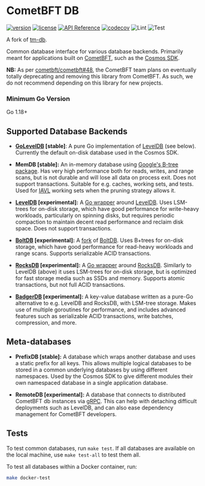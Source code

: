 # CometBFT DB

[![version](https://img.shields.io/github/tag/cometbft/cometbft-db.svg)](https://github.com/cometbft/cometbft-db/releases/latest)
[![license](https://img.shields.io/github/license/cometbft/cometbft-db.svg)](https://github.com/cometbft/cometbft-db/blob/main/LICENSE)
[![API Reference](https://camo.githubusercontent.com/915b7be44ada53c290eb157634330494ebe3e30a/68747470733a2f2f676f646f632e6f72672f6769746875622e636f6d2f676f6c616e672f6764646f3f7374617475732e737667)](https://pkg.go.dev/github.com/cometbft/cometbft-db)
[![codecov](https://codecov.io/gh/cometbft/cometbft-db/branch/main/graph/badge.svg)](https://codecov.io/gh/cometbft/cometbft-db)
![Lint](https://github.com/cometbft/cometbft-db/workflows/Lint/badge.svg?branch=main)
![Test](https://github.com/cometbft/cometbft-db/workflows/Test/badge.svg?branch=main)

A fork of [tm-db].

Common database interface for various database backends. Primarily meant for
applications built on [CometBFT], such as the [Cosmos SDK].

**NB:** As per [cometbft/cometbft\#48], the CometBFT team plans on eventually
totally deprecating and removing this library from CometBFT. As such, we do not
recommend depending on this library for new projects.

### Minimum Go Version

Go 1.18+

## Supported Database Backends

- **[GoLevelDB](https://github.com/syndtr/goleveldb) [stable]**: A pure Go
  implementation of [LevelDB](https://github.com/google/leveldb) (see below).
  Currently the default on-disk database used in the Cosmos SDK.

- **MemDB [stable]:** An in-memory database using [Google's B-tree
  package](https://github.com/google/btree). Has very high performance both for
  reads, writes, and range scans, but is not durable and will lose all data on
  process exit. Does not support transactions. Suitable for e.g. caches, working
  sets, and tests. Used for [IAVL](https://github.com/tendermint/iavl) working
  sets when the pruning strategy allows it.

- **[LevelDB](https://github.com/google/leveldb) [experimental]:** A [Go
  wrapper](https://github.com/jmhodges/levigo) around
  [LevelDB](https://github.com/google/leveldb). Uses LSM-trees for on-disk
  storage, which have good performance for write-heavy workloads, particularly
  on spinning disks, but requires periodic compaction to maintain decent read
  performance and reclaim disk space. Does not support transactions.

- **[BoltDB](https://github.com/etcd-io/bbolt) [experimental]:** A
  [fork](https://github.com/etcd-io/bbolt) of
  [BoltDB](https://github.com/boltdb/bolt). Uses B+trees for on-disk storage,
  which have good performance for read-heavy workloads and range scans. Supports
  serializable ACID transactions.

- **[RocksDB](https://github.com/tecbot/gorocksdb) [experimental]:** A [Go
  wrapper](https://github.com/tecbot/gorocksdb) around
  [RocksDB](https://rocksdb.org). Similarly to LevelDB (above) it uses LSM-trees
  for on-disk storage, but is optimized for fast storage media such as SSDs and
      memory. Supports atomic transactions, but not full ACID transactions.

- **[BadgerDB](https://github.com/dgraph-io/badger) [experimental]:** A
  key-value database written as a pure-Go alternative to e.g. LevelDB and
  RocksDB, with LSM-tree storage. Makes use of multiple goroutines for
  performance, and includes advanced features such as serializable ACID
  transactions, write batches, compression, and more.

## Meta-databases

- **PrefixDB [stable]:** A database which wraps another database and uses a
  static prefix for all keys. This allows multiple logical databases to be
  stored in a common underlying databases by using different namespaces. Used by
  the Cosmos SDK to give different modules their own namespaced database in a
  single application database.

- **RemoteDB [experimental]:** A database that connects to distributed
  CometBFT db instances via [gRPC](https://grpc.io/). This can help with
  detaching difficult deployments such as LevelDB, and can also ease dependency
  management for CometBFT developers.

## Tests

To test common databases, run `make test`. If all databases are available on the
local machine, use `make test-all` to test them all.

To test all databases within a Docker container, run:

```bash
make docker-test
```

[tm-db]: https://github.com/tendermint/tm-db
[CometBFT]: https://github.com/cometbft/cometbft-db
[Cosmos SDK]: https://github.com/cosmos/cosmos-sdk
[cometbft/cometbft\#48]: https://github.com/cometbft/cometbft/issues/48
